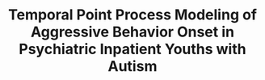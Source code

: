 ---
title: "Temporal Point Process Modeling of Aggressive Behavior Onset in Psychiatric Inpatient Youths with Autism"
authors: "Michael Potter, Michael Everett, Ashutosh Singh, Georgios Stratis, Yuna Watanabe, Ahmet Demirkaya, Deniz Erdogmus, Tales Imbiriba, Matthew S Goodwin"
venue: ""
year: "2025"
status: "in review"
arxiv: "https://arxiv.org/pdf/2503.15821"
official_link: ""
doi: ""
volume: ""
number: ""
pages: ""
publisher: ""
month: "12"
address: ""
type: "journal"
school: ""
awards: ""
notes: ""
include_on_website: true
image: "potter25_tpp.png"
links_to_code: ""
links_to_video: ""
collection: publications
permalink: /publication/2025-12-Potter25_temporal.html
---